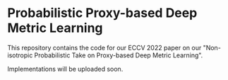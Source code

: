 # Probabilistic Proxy-based Deep Metric Learning

This repository contains the code for our ECCV 2022 paper on our "Non-isotropic Probabilistic Take on Proxy-based Deep Metric Learning".

Implementations will be uploaded soon.
